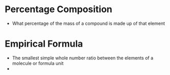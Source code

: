 # Percentage Composition

- What percentage of the mass of a compound is made up of that element

# Empirical Formula

- The smallest simple whole number ratio between the elements of a molecule or formula unit
- 